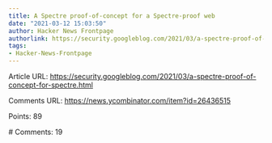 ```yaml
---
title: A Spectre proof-of-concept for a Spectre-proof web
date: "2021-03-12 15:03:50"
author: Hacker News Frontpage
authorlink: https://security.googleblog.com/2021/03/a-spectre-proof-of-concept-for-spectre.html
tags:
- Hacker-News-Frontpage
---
```


<p>Article URL: <a href="https://security.googleblog.com/2021/03/a-spectre-proof-of-concept-for-spectre.html">https://security.googleblog.com/2021/03/a-spectre-proof-of-concept-for-spectre.html</a></p>
<p>Comments URL: <a href="https://news.ycombinator.com/item?id=26436515">https://news.ycombinator.com/item?id=26436515</a></p>
<p>Points: 89</p>
<p># Comments: 19</p>
